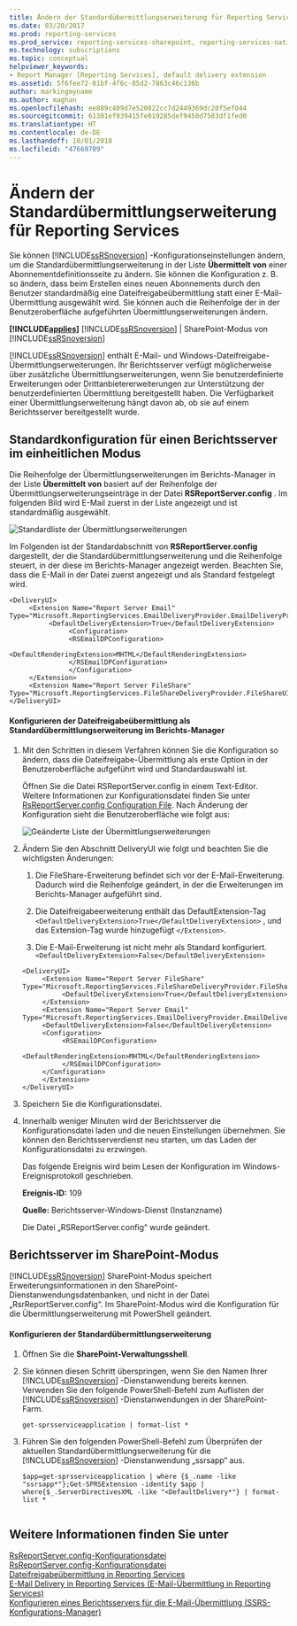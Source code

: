 ```yaml
---
title: Ändern der Standardübermittlungserweiterung für Reporting Services | Microsoft-Dokumentation
ms.date: 03/20/2017
ms.prod: reporting-services
ms.prod_service: reporting-services-sharepoint, reporting-services-native
ms.technology: subscriptions
ms.topic: conceptual
helpviewer_keywords:
- Report Manager [Reporting Services], default delivery extension
ms.assetid: 5f6fee72-01bf-4f6c-85d2-7863c46c136b
author: markingmyname
ms.author: maghan
ms.openlocfilehash: ee889c409d7e520822cc7d2449369dc20f5ef044
ms.sourcegitcommit: 61381ef939415fe019285def9450d7583df1fed0
ms.translationtype: HT
ms.contentlocale: de-DE
ms.lasthandoff: 10/01/2018
ms.locfileid: "47669709"
---
```

# <a name="change-the-default-reporting-services-delivery-extension"></a>Ändern der Standardübermittlungserweiterung für Reporting Services
  Sie können [!INCLUDE[ssRSnoversion](../../includes/ssrsnoversion-md.md)] -Konfigurationseinstellungen ändern, um die Standardübermittlungserweiterung in der Liste **Übermittelt von** einer Abonnementdefinitionsseite zu ändern. Sie können die Konfiguration z. B. so ändern, dass beim Erstellen eines neuen Abonnements durch den Benutzer standardmäßig eine Dateifreigabeübermittlung statt einer E-Mail-Übermittlung ausgewählt wird. Sie können auch die Reihenfolge der in der Benutzeroberfläche aufgeführten Übermittlungserweiterungen ändern.  
  
 **[!INCLUDE[applies](../../includes/applies-md.md)]**  [!INCLUDE[ssRSnoversion](../../includes/ssrsnoversion-md.md)] | SharePoint-Modus von [!INCLUDE[ssRSnoversion](../../includes/ssrsnoversion-md.md)]   
  
 [!INCLUDE[ssRSnoversion](../../includes/ssrsnoversion-md.md)] enthält E-Mail- und Windows-Dateifreigabe-Übermittlungserweiterungen. Ihr Berichtsserver verfügt möglicherweise über zusätzliche Übermittlungserweiterungen, wenn Sie benutzerdefinierte Erweiterungen oder Drittanbietererweiterungen zur Unterstützung der benutzerdefinierten Übermittlung bereitgestellt haben. Die Verfügbarkeit einer Übermittlungserweiterung hängt davon ab, ob sie auf einem Berichtsserver bereitgestellt wurde.  
  
## <a name="default-native-mode-report-server-configuration"></a>Standardkonfiguration für einen Berichtsserver im einheitlichen Modus  
 Die Reihenfolge der Übermittlungserweiterungen im Berichts-Manager in der Liste **Übermittelt von** basiert auf der Reihenfolge der Übermittlungserweiterungseinträge in der Datei **RSReportServer.config** . Im folgenden Bild wird E-Mail zuerst in der Liste angezeigt und ist standardmäßig ausgewählt.  
  
 ![Standardliste der Übermittlungserweiterungen](../../reporting-services/subscriptions/media/ssrs-default-delivery.png "default list of delivery extensions")  
  
 Im Folgenden ist der Standardabschnitt von **RSReportServer.config** dargestellt, der die Standardübermittlungserweiterung und die Reihenfolge steuert, in der diese im Berichts-Manager angezeigt werden. Beachten Sie, dass die E-Mail in der Datei zuerst angezeigt und als Standard festgelegt wird.  
  
```  
<DeliveryUI>  
     <Extension Name="Report Server Email" Type="Microsoft.ReportingServices.EmailDeliveryProvider.EmailDeliveryProviderControl,ReportingServicesEmailDeliveryProvider">  
          <DefaultDeliveryExtension>True</DefaultDeliveryExtension>  
               <Configuration>  
               <RSEmailDPConfiguration>  
                    <DefaultRenderingExtension>MHTML</DefaultRenderingExtension>  
               </RSEmailDPConfiguration>  
               </Configuration>  
     </Extension>  
     <Extension Name="Report Server FileShare" Type="Microsoft.ReportingServices.FileShareDeliveryProvider.FileShareUIControl,ReportingServicesFileShareDeliveryProvider"/>  
</DeliveryUI>  
```  
  
#### <a name="configure-file-share-delivery-as-the-default-delivery-extension-in-report-manager"></a>Konfigurieren der Dateifreigabeübermittlung als Standardübermittlungserweiterung im Berichts-Manager  
  
1.  Mit den Schritten in diesem Verfahren können Sie die Konfiguration so ändern, dass die Dateifreigabe-Übermittlung als erste Option in der Benutzeroberfläche aufgeführt wird und Standardauswahl ist.  
  
     Öffnen Sie die Datei RSReportServer.config in einem Text-Editor. Weitere Informationen zur Konfigurationsdatei finden Sie unter [RsReportServer.config Configuration File](../../reporting-services/report-server/rsreportserver-config-configuration-file.md). Nach Änderung der Konfiguration sieht die Benutzeroberfläche wie folgt aus:  
  
     ![Geänderte Liste der Übermittlungserweiterungen](../../reporting-services/subscriptions/media/ssrs-modified-delivery.png "modified list of delivery extensions")  
  
2.  Ändern Sie den Abschnitt DeliveryUI wie folgt und beachten Sie die wichtigsten Änderungen:  
  
    1.  Die FileShare-Erweiterung befindet sich vor der E-Mail-Erweiterung. Dadurch wird die Reihenfolge geändert, in der die Erweiterungen im Berichts-Manager aufgeführt sind.  
  
    2.  Die Dateifreigabeerweiterung enthält das DefaultExtension-Tag `<DefaultDeliveryExtension>True</DefaultDeliveryExtension>` , und das Extension-Tag wurde hinzugefügt `</Extension>`.  
  
    3.  Die E-Mail-Erweiterung ist nicht mehr als Standard konfiguriert. `<DefaultDeliveryExtension>False</DefaultDeliveryExtension>`  
  
    ```  
    <DeliveryUI>  
         <Extension Name="Report Server FileShare" Type="Microsoft.ReportingServices.FileShareDeliveryProvider.FileShareUIControl,ReportingServicesFileShareDeliveryProvider">  
              <DefaultDeliveryExtension>True</DefaultDeliveryExtension>  
         </Extension>  
         <Extension Name="Report Server Email" Type="Microsoft.ReportingServices.EmailDeliveryProvider.EmailDeliveryProviderControl,ReportingServicesEmailDeliveryProvider">  
         <DefaultDeliveryExtension>False</DefaultDeliveryExtension>  
         <Configuration>  
              <RSEmailDPConfiguration>  
                   <DefaultRenderingExtension>MHTML</DefaultRenderingExtension>  
              </RSEmailDPConfiguration>  
         </Configuration>  
         </Extension>  
    </DeliveryUI>  
    ```  
  
3.  Speichern Sie die Konfigurationsdatei.  
  
4.  Innerhalb weniger Minuten wird der Berichtsserver die Konfigurationsdatei laden und die neuen Einstellungen übernehmen. Sie können den Berichtsserverdienst neu starten, um das Laden der Konfigurationsdatei zu erzwingen.  
  
     Das folgende Ereignis wird beim Lesen der Konfiguration im Windows-Ereignisprotokoll geschrieben.  
  
     **Ereignis-ID:** 109  
  
     **Quelle:** Berichtsserver-Windows-Dienst (Instanzname)  
  
     Die Datei „RSReportServer.config“ wurde geändert.  
  
## <a name="sharepoint-mode-report-servers"></a>Berichtsserver im SharePoint-Modus  
 [!INCLUDE[ssRSnoversion](../../includes/ssrsnoversion-md.md)] SharePoint-Modus speichert Erweiterungsinformationen in den SharePoint-Dienstanwendungsdatenbanken, und nicht in der Datei „RsrReportServer.config“. Im SharePoint-Modus wird die Konfiguration für die Übermittlungserweiterung mit PowerShell geändert.  
  
#### <a name="configure-the-default-delivery-extension"></a>Konfigurieren der Standardübermittlungserweiterung  
  
1.  Öffnen Sie die **SharePoint-Verwaltungsshell**.  
  
2.  Sie können diesen Schritt überspringen, wenn Sie den Namen Ihrer [!INCLUDE[ssRSnoversion](../../includes/ssrsnoversion-md.md)] -Dienstanwendung bereits kennen. Verwenden Sie den folgende PowerShell-Befehl zum Auflisten der [!INCLUDE[ssRSnoversion](../../includes/ssrsnoversion-md.md)] -Dienstanwendungen in der SharePoint-Farm.  
  
    ```  
    get-sprsserviceapplication | format-list *  
    ```  
  
3.  Führen Sie den folgenden PowerShell-Befehl zum Überprüfen der aktuellen Standardübermittlungserweiterung für die [!INCLUDE[ssRSnoversion](../../includes/ssrsnoversion-md.md)] -Dienstanwendung „ssrsapp“ aus.  
  
    ```  
    $app=get-sprsserviceapplication | where {$_.name -like "ssrsapp*"};Get-SPRSExtension -identity $app | where{$_.ServerDirectivesXML -like "<DefaultDelivery*"} | format-list *  
  
    ```
  
## <a name="see-also"></a>Weitere Informationen finden Sie unter  
 [RsReportServer.config-Konfigurationsdatei](../../reporting-services/report-server/rsreportserver-config-configuration-file.md)   
 [RsReportServer.config-Konfigurationsdatei](../../reporting-services/report-server/rsreportserver-config-configuration-file.md)   
 [Dateifreigabeübermittlung in Reporting Services](../../reporting-services/subscriptions/file-share-delivery-in-reporting-services.md)   
 [E-Mail Delivery in Reporting Services (E-Mail-Übermittlung in Reporting Services)](../../reporting-services/subscriptions/e-mail-delivery-in-reporting-services.md)   
 [Konfigurieren eines Berichtsservers für die E-Mail-Übermittlung (SSRS-Konfigurations-Manager)](http://msdn.microsoft.com/en-us/b838f970-d11a-4239-b164-8d11f4581d83)  
  
  
